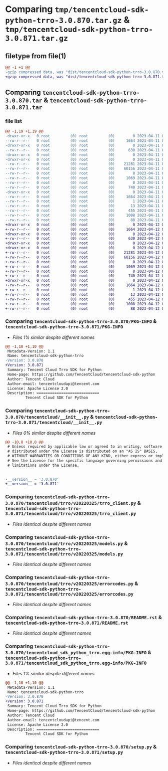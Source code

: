 # Comparing `tmp/tencentcloud-sdk-python-trro-3.0.870.tar.gz` & `tmp/tencentcloud-sdk-python-trro-3.0.871.tar.gz`

## filetype from file(1)

```diff
@@ -1 +1 @@
-gzip compressed data, was "dist/tencentcloud-sdk-python-trro-3.0.870.tar", last modified: Tue Apr 11 03:57:44 2023, max compression
+gzip compressed data, was "dist/tencentcloud-sdk-python-trro-3.0.871.tar", last modified: Wed Apr 12 00:45:23 2023, max compression
```

## Comparing `tencentcloud-sdk-python-trro-3.0.870.tar` & `tencentcloud-sdk-python-trro-3.0.871.tar`

### file list

```diff
@@ -1,19 +1,19 @@
-drwxr-xr-x   0 root         (0) root         (0)        0 2023-04-11 03:57:44.000000 tencentcloud-sdk-python-trro-3.0.870/
--rw-r--r--   0 root         (0) root         (0)     1664 2023-04-11 03:57:44.000000 tencentcloud-sdk-python-trro-3.0.870/PKG-INFO
-drwxr-xr-x   0 root         (0) root         (0)        0 2023-04-11 03:57:44.000000 tencentcloud-sdk-python-trro-3.0.870/tencentcloud/
--rw-r--r--   0 root         (0) root         (0)      630 2023-04-11 03:57:44.000000 tencentcloud-sdk-python-trro-3.0.870/tencentcloud/__init__.py
-drwxr-xr-x   0 root         (0) root         (0)        0 2023-04-11 03:57:44.000000 tencentcloud-sdk-python-trro-3.0.870/tencentcloud/trro/
-drwxr-xr-x   0 root         (0) root         (0)        0 2023-04-11 03:57:44.000000 tencentcloud-sdk-python-trro-3.0.870/tencentcloud/trro/v20220325/
--rw-r--r--   0 root         (0) root         (0)    21281 2023-04-11 03:57:44.000000 tencentcloud-sdk-python-trro-3.0.870/tencentcloud/trro/v20220325/trro_client.py
--rw-r--r--   0 root         (0) root         (0)    60156 2023-04-11 03:57:44.000000 tencentcloud-sdk-python-trro-3.0.870/tencentcloud/trro/v20220325/models.py
--rw-r--r--   0 root         (0) root         (0)        0 2023-04-11 03:57:44.000000 tencentcloud-sdk-python-trro-3.0.870/tencentcloud/trro/v20220325/__init__.py
--rw-r--r--   0 root         (0) root         (0)     1069 2023-04-11 03:57:44.000000 tencentcloud-sdk-python-trro-3.0.870/tencentcloud/trro/v20220325/errorcodes.py
--rw-r--r--   0 root         (0) root         (0)        0 2023-04-11 03:57:44.000000 tencentcloud-sdk-python-trro-3.0.870/tencentcloud/trro/__init__.py
--rw-r--r--   0 root         (0) root         (0)      740 2023-04-11 03:57:44.000000 tencentcloud-sdk-python-trro-3.0.870/README.rst
-drwxr-xr-x   0 root         (0) root         (0)        0 2023-04-11 03:57:44.000000 tencentcloud-sdk-python-trro-3.0.870/tencentcloud_sdk_python_trro.egg-info/
--rw-r--r--   0 root         (0) root         (0)     1664 2023-04-11 03:57:44.000000 tencentcloud-sdk-python-trro-3.0.870/tencentcloud_sdk_python_trro.egg-info/PKG-INFO
--rw-r--r--   0 root         (0) root         (0)        1 2023-04-11 03:57:44.000000 tencentcloud-sdk-python-trro-3.0.870/tencentcloud_sdk_python_trro.egg-info/dependency_links.txt
--rw-r--r--   0 root         (0) root         (0)       13 2023-04-11 03:57:44.000000 tencentcloud-sdk-python-trro-3.0.870/tencentcloud_sdk_python_trro.egg-info/top_level.txt
--rw-r--r--   0 root         (0) root         (0)      455 2023-04-11 03:57:44.000000 tencentcloud-sdk-python-trro-3.0.870/tencentcloud_sdk_python_trro.egg-info/SOURCES.txt
--rw-r--r--   0 root         (0) root         (0)     1008 2023-04-11 03:57:44.000000 tencentcloud-sdk-python-trro-3.0.870/setup.py
--rw-r--r--   0 root         (0) root         (0)       88 2023-04-11 03:57:44.000000 tencentcloud-sdk-python-trro-3.0.870/setup.cfg
+drwxr-xr-x   0 root         (0) root         (0)        0 2023-04-12 00:45:23.000000 tencentcloud-sdk-python-trro-3.0.871/
+-rw-r--r--   0 root         (0) root         (0)     1664 2023-04-12 00:45:23.000000 tencentcloud-sdk-python-trro-3.0.871/PKG-INFO
+drwxr-xr-x   0 root         (0) root         (0)        0 2023-04-12 00:45:23.000000 tencentcloud-sdk-python-trro-3.0.871/tencentcloud/
+-rw-r--r--   0 root         (0) root         (0)      630 2023-04-12 00:45:23.000000 tencentcloud-sdk-python-trro-3.0.871/tencentcloud/__init__.py
+drwxr-xr-x   0 root         (0) root         (0)        0 2023-04-12 00:45:23.000000 tencentcloud-sdk-python-trro-3.0.871/tencentcloud/trro/
+drwxr-xr-x   0 root         (0) root         (0)        0 2023-04-12 00:45:23.000000 tencentcloud-sdk-python-trro-3.0.871/tencentcloud/trro/v20220325/
+-rw-r--r--   0 root         (0) root         (0)    21281 2023-04-12 00:45:23.000000 tencentcloud-sdk-python-trro-3.0.871/tencentcloud/trro/v20220325/trro_client.py
+-rw-r--r--   0 root         (0) root         (0)    60156 2023-04-12 00:45:23.000000 tencentcloud-sdk-python-trro-3.0.871/tencentcloud/trro/v20220325/models.py
+-rw-r--r--   0 root         (0) root         (0)        0 2023-04-12 00:45:23.000000 tencentcloud-sdk-python-trro-3.0.871/tencentcloud/trro/v20220325/__init__.py
+-rw-r--r--   0 root         (0) root         (0)     1069 2023-04-12 00:45:23.000000 tencentcloud-sdk-python-trro-3.0.871/tencentcloud/trro/v20220325/errorcodes.py
+-rw-r--r--   0 root         (0) root         (0)        0 2023-04-12 00:45:23.000000 tencentcloud-sdk-python-trro-3.0.871/tencentcloud/trro/__init__.py
+-rw-r--r--   0 root         (0) root         (0)      740 2023-04-12 00:45:23.000000 tencentcloud-sdk-python-trro-3.0.871/README.rst
+drwxr-xr-x   0 root         (0) root         (0)        0 2023-04-12 00:45:23.000000 tencentcloud-sdk-python-trro-3.0.871/tencentcloud_sdk_python_trro.egg-info/
+-rw-r--r--   0 root         (0) root         (0)     1664 2023-04-12 00:45:23.000000 tencentcloud-sdk-python-trro-3.0.871/tencentcloud_sdk_python_trro.egg-info/PKG-INFO
+-rw-r--r--   0 root         (0) root         (0)        1 2023-04-12 00:45:23.000000 tencentcloud-sdk-python-trro-3.0.871/tencentcloud_sdk_python_trro.egg-info/dependency_links.txt
+-rw-r--r--   0 root         (0) root         (0)       13 2023-04-12 00:45:23.000000 tencentcloud-sdk-python-trro-3.0.871/tencentcloud_sdk_python_trro.egg-info/top_level.txt
+-rw-r--r--   0 root         (0) root         (0)      455 2023-04-12 00:45:23.000000 tencentcloud-sdk-python-trro-3.0.871/tencentcloud_sdk_python_trro.egg-info/SOURCES.txt
+-rw-r--r--   0 root         (0) root         (0)     1008 2023-04-12 00:45:23.000000 tencentcloud-sdk-python-trro-3.0.871/setup.py
+-rw-r--r--   0 root         (0) root         (0)       88 2023-04-12 00:45:23.000000 tencentcloud-sdk-python-trro-3.0.871/setup.cfg
```

### Comparing `tencentcloud-sdk-python-trro-3.0.870/PKG-INFO` & `tencentcloud-sdk-python-trro-3.0.871/PKG-INFO`

 * *Files 1% similar despite different names*

```diff
@@ -1,10 +1,10 @@
 Metadata-Version: 1.1
 Name: tencentcloud-sdk-python-trro
-Version: 3.0.870
+Version: 3.0.871
 Summary: Tencent Cloud Trro SDK for Python
 Home-page: https://github.com/TencentCloud/tencentcloud-sdk-python
 Author: Tencent Cloud
 Author-email: tencentcloudapi@tencent.com
 License: Apache License 2.0
 Description: ============================
         Tencent Cloud SDK for Python
```

### Comparing `tencentcloud-sdk-python-trro-3.0.870/tencentcloud/__init__.py` & `tencentcloud-sdk-python-trro-3.0.871/tencentcloud/__init__.py`

 * *Files 0% similar despite different names*

```diff
@@ -10,8 +10,8 @@
 # Unless required by applicable law or agreed to in writing, software
 # distributed under the License is distributed on an "AS IS" BASIS,
 # WITHOUT WARRANTIES OR CONDITIONS OF ANY KIND, either express or implied.
 # See the License for the specific language governing permissions and
 # limitations under the License.
 
 
-__version__ = '3.0.870'
+__version__ = '3.0.871'
```

### Comparing `tencentcloud-sdk-python-trro-3.0.870/tencentcloud/trro/v20220325/trro_client.py` & `tencentcloud-sdk-python-trro-3.0.871/tencentcloud/trro/v20220325/trro_client.py`

 * *Files identical despite different names*

### Comparing `tencentcloud-sdk-python-trro-3.0.870/tencentcloud/trro/v20220325/models.py` & `tencentcloud-sdk-python-trro-3.0.871/tencentcloud/trro/v20220325/models.py`

 * *Files identical despite different names*

### Comparing `tencentcloud-sdk-python-trro-3.0.870/tencentcloud/trro/v20220325/errorcodes.py` & `tencentcloud-sdk-python-trro-3.0.871/tencentcloud/trro/v20220325/errorcodes.py`

 * *Files identical despite different names*

### Comparing `tencentcloud-sdk-python-trro-3.0.870/README.rst` & `tencentcloud-sdk-python-trro-3.0.871/README.rst`

 * *Files identical despite different names*

### Comparing `tencentcloud-sdk-python-trro-3.0.870/tencentcloud_sdk_python_trro.egg-info/PKG-INFO` & `tencentcloud-sdk-python-trro-3.0.871/tencentcloud_sdk_python_trro.egg-info/PKG-INFO`

 * *Files 1% similar despite different names*

```diff
@@ -1,10 +1,10 @@
 Metadata-Version: 1.1
 Name: tencentcloud-sdk-python-trro
-Version: 3.0.870
+Version: 3.0.871
 Summary: Tencent Cloud Trro SDK for Python
 Home-page: https://github.com/TencentCloud/tencentcloud-sdk-python
 Author: Tencent Cloud
 Author-email: tencentcloudapi@tencent.com
 License: Apache License 2.0
 Description: ============================
         Tencent Cloud SDK for Python
```

### Comparing `tencentcloud-sdk-python-trro-3.0.870/setup.py` & `tencentcloud-sdk-python-trro-3.0.871/setup.py`

 * *Files identical despite different names*

